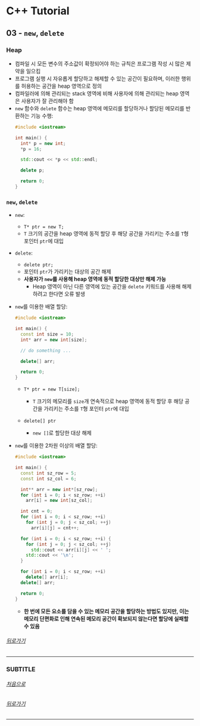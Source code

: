 # C++ Tutorial
## 03 - `new`, `delete`
### Heap
* 컴파일 시 모든 변수의 주소값이 확정되어야 하는 규칙은 프로그램 작성 시 많은 제약을 일으킴
* 프로그램 실행 시 자유롭게 할당하고 해제할 수 있는 공간이 필요하며, 이러한 행위를 허용하는 공간을 heap 영역으로 정의
* 컴파일러에 의해 관리되는 stack 영역에 비해 사용자에 의해 관리되는 heap 영역은 사용자가 잘 관리해야 함
* `new` 함수와 `delete` 함수는 heap 영역에 메모리를 할당하거나 할당된 메모리를 반환하는 기능 수행:
  ```cpp
  #include <iostream>

  int main() {
    int* p = new int;
    *p = 16;

    std::cout << *p << std::endl;

    delete p;

    return 0;
  }
  ```

### `new`, `delete`
* `new`:
  * `T* ptr = new T;`
  * `T` 크기의 공간을 heap 영역에 동적 할당 후 해당 공간을 가리키는 주소를 `T`형 포인터 `ptr`에 대입

* `delete`:
  * `delete ptr;`
  * 포인터 `ptr`가 가리키는 대상의 공간 해제
  * <b>사용자가 `new`를 사용해 heap 영역에 동적 할당한 대상만 해제 가능</b>
    * Heap 영역이 아닌 다른 영역에 있는 공간을 `delete` 키워드를 사용해 해제하려고 한다면 오류 발생

* `new`를 이용한 배열 할당:
  ```cpp
  #include <iostream>

  int main() {
    const int size = 10;
    int* arr = new int[size];

    // do something ...

    delete[] arr;

    return 0;
  }
  ```
  * `T* ptr = new T[size];`
    * `T` 크기의 메모리를 `size`개 연속적으로 heap 영역에 동적 할당 후 해당 공간을 가리키는 주소를 `T`형 포인터 `ptr`에 대입

  * `delete[] ptr`
    * `new []`로 할당한 대상 해제

* `new`를 이용한 2차원 이상의 배열 할당:
  ```cpp
  #include <iostream>

  int main() {
    const int sz_row = 5;
    const int sz_col = 6;

    int** arr = new int*[sz_row];
    for (int i = 0; i < sz_row; ++i)
      arr[i] = new int[sz_col];

    int cnt = 0;
    for (int i = 0; i < sz_row; ++i)
      for (int j = 0; j < sz_col; ++j)
        arr[i][j] = cnt++;

    for (int i = 0; i < sz_row; ++i) {
      for (int j = 0; j < sz_col; ++j)
        std::cout << arr[i][j] << ' ';
      std::cout << '\n';
    }

    for (int i = 0; i < sz_row; ++i)
      delete[] arr[i];
    delete[] arr;

    return 0;
  }
  ```
  * <b>한 번에 모든 요소를 담을 수 있는 메모리 공간을 할당하는 방법도 있지만, 이는 메모리 단편화로 인해 연속된 메모리 공간이 확보되지 않는다면 할당에 실패할 수 있음</b>

###### [뒤로가기](/tutorial/#index)
---
### SUBTITLE

###### [처음으로](#c-tutorial)
###### [뒤로가기](/tutorial/#index)
---